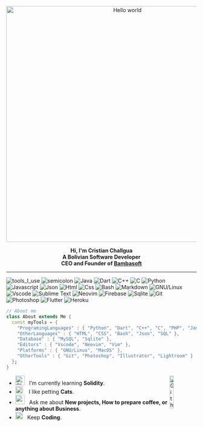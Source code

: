<div align="center" width="50">

<img src="https://github.com/kawisor/kawisor/blob/main/images/coding.gif?raw=true" href="https://github.com/kawisor" alt="Hello world" width="625"/> <br>
 
  
<p><strong>Hi, I'm Cristian Challgua
<br>A Bolivian Software Developer 
<br>CEO and Founder of <a href='http://bambasoft.com/' target="_blank">Bambasoft</a></strong></p>
</div>

<hr></hr>

![tools_I_use](https://img.shields.io/badge/-%F0%9F%9A%80%20Tools%20I%20use-orange)
![semicolon](https://img.shields.io/badge/-%3A-orange)
![Java](https://img.shields.io/badge/Java-ED8B00?style=flat&logo=java&logoColor=white)
![Dart](https://img.shields.io/badge/Dart-0175C2?style=flat&logo=dart&logoColor=white)
![C++](https://img.shields.io/badge/C%2B%2B-00599C?style=flat&logo=c%2B%2B&logoColor=white)
![C](https://img.shields.io/badge/C-00599C?style=flat&logo=c&logoColor=white)
![Python](https://img.shields.io/badge/Python-FFD43B?style=flat&logo=python&logoColor=darkgreen)
![Javascript](https://img.shields.io/badge/JavaScript-323330?style=flat&logo=javascript&logoColor=F7DF1E)
![Json](https://img.shields.io/badge/json-5E5C5C?style=flat&logo=json&logoColor=white)
![Html](https://img.shields.io/badge/HTML5-E34F26?style=flat&logo=html5&logoColor=white)
![Css](https://img.shields.io/badge/CSS3-1572B6?style=flat&logo=css3&logoColor=white)
![Bash](https://img.shields.io/badge/GNU%20Bash-4EAA25?style=flat&logo=GNU%20Bash&logoColor=white)
![Markdown](https://img.shields.io/badge/Markdown-000000?style=flat&logo=markdown&logoColor=white)
![GNU/Linux](https://img.shields.io/badge/Linux-FCC624?style=flat&logo=linux&logoColor=black)
![Vscode](https://img.shields.io/badge/Visual_Studio_Code-0078D4?style=flat&logo=visual%20studio%20code&logoColor=white)
![Sublime Text](https://img.shields.io/badge/sublime_text-%23575757.svg?&style=flat&logo=sublime-text&logoColor=important)
![Neovim](https://img.shields.io/badge/NeoVim-%2357A143.svg?&style=flat&logo=neovim&logoColor=white)
![Firebase](https://img.shields.io/badge/firebase-ffca28?style=flat&logo=firebase&logoColor=black)
![Sqlite](https://img.shields.io/badge/SQLite-07405E?style=flat&logo=sqlite&logoColor=white)
![Git](https://img.shields.io/badge/GIT-E44C30?style=flat&logo=git&logoColor=white)
![Photoshop](https://img.shields.io/badge/Adobe%20Photoshop-31A8FF?style=flat&logo=Adobe%20Photoshop&logoColor=black)
![Flutter](https://img.shields.io/badge/Flutter-02569B?style=flat&logo=flutter&logoColor=white)
![Heroku](https://img.shields.io/badge/Heroku-430098?style=flat&logo=heroku&logoColor=white)

```dart
// About me
class About extends Me { 
  const myTools = {  
    "ProgramingLanguages" : { "Python", "Dart", "C++", "C", "PHP", "Javascript" },
    "OtherLanguages" : { "HTML", "CSS", "Bash", "Json", "SQL" },
    "Database" : { "MySQL", "Sqlite" },
    "Editors" : { "Vscode", "Neovim", "Vim" },
    "Platforms" : { "GNU/Linux", "MacOS" },
    "OtherTools" : { "Git", "Photoshop", "Illustrator", "Lightroom" }
  };
}
```

-  <img alt="GIF" src="https://github.com/kawisor/kawisor/blob/main/images/dev.gif" width="25" /> &nbsp; I’m currently learning **Solidity**. <img width="15%" align="right" alt="Github Image" src="https://github.com/kawisor/kawisor/blob/main/images/github.gif?raw=true" /><br>
- <img src="https://github.com/kawisor/kawisor/blob/main/images/hyperkitty.gif?raw=true" width="20" />&nbsp;&nbsp;&nbsp; I like petting **Cats**. <br>
- <img src="https://github.com/kawisor/kawisor/blob/main/images/message.gif?raw=true" width="25" />&nbsp;&nbsp; Ask me about **New projects, How to prepare coffee, or anything about Business**. <br>
- <img src="https://github.com/kawisor/kawisor/blob/main/images/music.gif?raw=true" width="20" />&nbsp;&nbsp; Keep **Coding**. <br>

<div align="center" >

</div>

